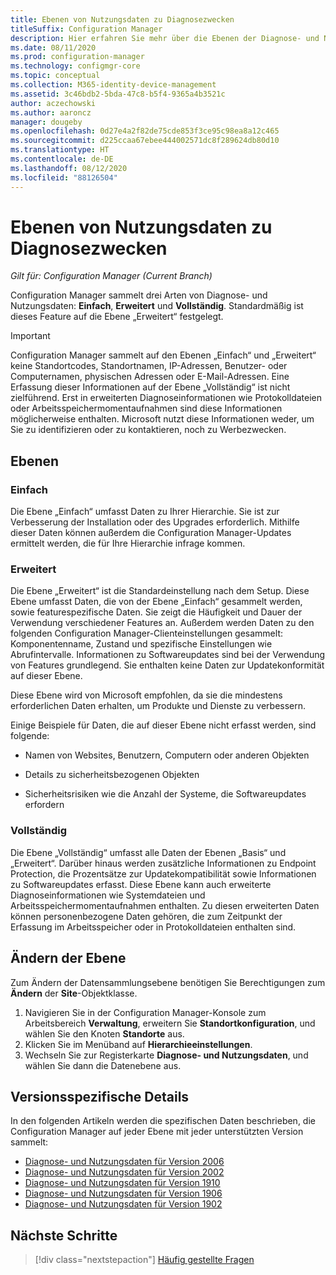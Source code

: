 ```yaml
---
title: Ebenen von Nutzungsdaten zu Diagnosezwecken
titleSuffix: Configuration Manager
description: Hier erfahren Sie mehr über die Ebenen der Diagnose- und Nutzungsdaten, die Configuration Manager sammelt.
ms.date: 08/11/2020
ms.prod: configuration-manager
ms.technology: configmgr-core
ms.topic: conceptual
ms.collection: M365-identity-device-management
ms.assetid: 3c46bdb2-5bda-47c8-b5f4-9365a4b3521c
author: aczechowski
ms.author: aaroncz
manager: dougeby
ms.openlocfilehash: 0d27e4a2f82de75cde853f3ce95c98ea8a12c465
ms.sourcegitcommit: d225ccaa67ebee444002571dc8f289624db80d10
ms.translationtype: HT
ms.contentlocale: de-DE
ms.lasthandoff: 08/12/2020
ms.locfileid: "88126504"
---
```

# <a name="levels-of-diagnostic-usage-data"></a>Ebenen von Nutzungsdaten zu Diagnosezwecken

*Gilt für: Configuration Manager (Current Branch)*

Configuration Manager sammelt drei Arten von Diagnose- und Nutzungsdaten: **Einfach**, **Erweitert** und **Vollständig**. Standardmäßig ist dieses Feature auf die Ebene „Erweitert“ festgelegt.

> [!IMPORTANT]
> Configuration Manager sammelt auf den Ebenen „Einfach“ und „Erweitert“ keine Standortcodes, Standortnamen, IP-Adressen, Benutzer- oder Computernamen, physischen Adressen oder E-Mail-Adressen. Eine Erfassung dieser Informationen auf der Ebene „Vollständig“ ist nicht zielführend. Erst in erweiterten Diagnoseinformationen wie Protokolldateien oder Arbeitsspeichermomentaufnahmen sind diese Informationen möglicherweise enthalten. Microsoft nutzt diese Informationen weder, um Sie zu identifizieren oder zu kontaktieren, noch zu Werbezwecken.

## <a name="levels"></a>Ebenen

### <a name="basic"></a>Einfach

Die Ebene „Einfach“ umfasst Daten zu Ihrer Hierarchie. Sie ist zur Verbesserung der Installation oder des Upgrades erforderlich. Mithilfe dieser Daten können außerdem die Configuration Manager-Updates ermittelt werden, die für Ihre Hierarchie infrage kommen.

### <a name="enhanced"></a>Erweitert

Die Ebene „Erweitert“ ist die Standardeinstellung nach dem Setup. Diese Ebene umfasst Daten, die von der Ebene „Einfach“ gesammelt werden, sowie featurespezifische Daten. Sie zeigt die Häufigkeit und Dauer der Verwendung verschiedener Features an. Außerdem werden Daten zu den folgenden Configuration Manager-Clienteinstellungen gesammelt: Komponentenname, Zustand und spezifische Einstellungen wie Abrufintervalle. Informationen zu Softwareupdates sind bei der Verwendung von Features grundlegend. Sie enthalten keine Daten zur Updatekonformität auf dieser Ebene.

Diese Ebene wird von Microsoft empfohlen, da sie die mindestens erforderlichen Daten erhalten, um Produkte und Dienste zu verbessern.

Einige Beispiele für Daten, die auf dieser Ebene nicht erfasst werden, sind folgende:

- Namen von Websites, Benutzern, Computern oder anderen Objekten

- Details zu sicherheitsbezogenen Objekten

- Sicherheitsrisiken wie die Anzahl der Systeme, die Softwareupdates erfordern

### <a name="full"></a>Vollständig

Die Ebene „Vollständig“ umfasst alle Daten der Ebenen „Basis“ und „Erweitert“. Darüber hinaus werden zusätzliche Informationen zu Endpoint Protection, die Prozentsätze zur Updatekompatibilität sowie Informationen zu Softwareupdates erfasst. Diese Ebene kann auch erweiterte Diagnoseinformationen wie Systemdateien und Arbeitsspeichermomentaufnahmen enthalten. Zu diesen erweiterten Daten können personenbezogene Daten gehören, die zum Zeitpunkt der Erfassung im Arbeitsspeicher oder in Protokolldateien enthalten sind.

## <a name="how-to-change-the-level"></a><a name="bkmk_change"></a> Ändern der Ebene

Zum Ändern der Datensammlungsebene benötigen Sie Berechtigungen zum **Ändern** der **Site**-Objektklasse.

1. Navigieren Sie in der Configuration Manager-Konsole zum Arbeitsbereich **Verwaltung**, erweitern Sie **Standortkonfiguration**, und wählen Sie den Knoten **Standorte** aus.
1. Klicken Sie im Menüband auf **Hierarchieeinstellungen**.
1. Wechseln Sie zur Registerkarte **Diagnose- und Nutzungsdaten**, und wählen Sie dann die Datenebene aus.

## <a name="version-specific-details"></a><a name="bkmk_versions"></a> Versionsspezifische Details

In den folgenden Artikeln werden die spezifischen Daten beschrieben, die Configuration Manager auf jeder Ebene mit jeder unterstützten Version sammelt:

- [Diagnose- und Nutzungsdaten für Version 2006](levels-of-diagnostic-usage-data-collection-2006.md)
- [Diagnose- und Nutzungsdaten für Version 2002](levels-of-diagnostic-usage-data-collection-2002.md)
- [Diagnose- und Nutzungsdaten für Version 1910](levels-of-diagnostic-usage-data-collection-1910.md)
- [Diagnose- und Nutzungsdaten für Version 1906](levels-of-diagnostic-usage-data-collection-1906.md)
- [Diagnose- und Nutzungsdaten für Version 1902](levels-of-diagnostic-usage-data-collection-1902.md)

## <a name="next-steps"></a>Nächste Schritte

> [!div class="nextstepaction"]
> [Häufig gestellte Fragen](frequently-asked-questions.md)
